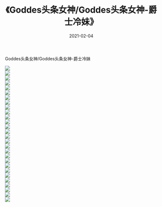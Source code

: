﻿---
layout: post
title:  《Goddes头条女神/Goddes头条女神-爵士冷妹》
date:   2021-02-04
img: http://img.660000.xyz/Sharelink/网络美图/2021/Goddes头条女神/Goddes头条女神-爵士冷妹/000.jpg
categories: [美女, 清纯, 唯美]
---

Goddes头条女神/Goddes头条女神-爵士冷妹

 ![](http://img.660000.xyz/Sharelink/网络美图/2021/Goddes头条女神/Goddes头条女神-爵士冷妹/001.jpg) <br>![](http://img.660000.xyz/Sharelink/网络美图/2021/Goddes头条女神/Goddes头条女神-爵士冷妹/002.jpg) <br>![](http://img.660000.xyz/Sharelink/网络美图/2021/Goddes头条女神/Goddes头条女神-爵士冷妹/003.jpg) <br>![](http://img.660000.xyz/Sharelink/网络美图/2021/Goddes头条女神/Goddes头条女神-爵士冷妹/004.jpg) <br>![](http://img.660000.xyz/Sharelink/网络美图/2021/Goddes头条女神/Goddes头条女神-爵士冷妹/005.jpg) <br>![](http://img.660000.xyz/Sharelink/网络美图/2021/Goddes头条女神/Goddes头条女神-爵士冷妹/006.jpg) <br>![](http://img.660000.xyz/Sharelink/网络美图/2021/Goddes头条女神/Goddes头条女神-爵士冷妹/007.jpg) <br>![](http://img.660000.xyz/Sharelink/网络美图/2021/Goddes头条女神/Goddes头条女神-爵士冷妹/008.jpg) <br>![](http://img.660000.xyz/Sharelink/网络美图/2021/Goddes头条女神/Goddes头条女神-爵士冷妹/009.jpg) <br>![](http://img.660000.xyz/Sharelink/网络美图/2021/Goddes头条女神/Goddes头条女神-爵士冷妹/010.jpg) <br>![](http://img.660000.xyz/Sharelink/网络美图/2021/Goddes头条女神/Goddes头条女神-爵士冷妹/011.jpg) <br>![](http://img.660000.xyz/Sharelink/网络美图/2021/Goddes头条女神/Goddes头条女神-爵士冷妹/012.jpg) <br>![](http://img.660000.xyz/Sharelink/网络美图/2021/Goddes头条女神/Goddes头条女神-爵士冷妹/013.jpg) <br>![](http://img.660000.xyz/Sharelink/网络美图/2021/Goddes头条女神/Goddes头条女神-爵士冷妹/014.jpg) <br>![](http://img.660000.xyz/Sharelink/网络美图/2021/Goddes头条女神/Goddes头条女神-爵士冷妹/015.jpg) <br>![](http://img.660000.xyz/Sharelink/网络美图/2021/Goddes头条女神/Goddes头条女神-爵士冷妹/016.jpg) <br>![](http://img.660000.xyz/Sharelink/网络美图/2021/Goddes头条女神/Goddes头条女神-爵士冷妹/017.jpg) <br>![](http://img.660000.xyz/Sharelink/网络美图/2021/Goddes头条女神/Goddes头条女神-爵士冷妹/018.jpg) <br>![](http://img.660000.xyz/Sharelink/网络美图/2021/Goddes头条女神/Goddes头条女神-爵士冷妹/019.jpg) <br>![](http://img.660000.xyz/Sharelink/网络美图/2021/Goddes头条女神/Goddes头条女神-爵士冷妹/020.jpg) <br>![](http://img.660000.xyz/Sharelink/网络美图/2021/Goddes头条女神/Goddes头条女神-爵士冷妹/021.jpg) <br>![](http://img.660000.xyz/Sharelink/网络美图/2021/Goddes头条女神/Goddes头条女神-爵士冷妹/022.jpg) <br>![](http://img.660000.xyz/Sharelink/网络美图/2021/Goddes头条女神/Goddes头条女神-爵士冷妹/023.jpg) <br>![](http://img.660000.xyz/Sharelink/网络美图/2021/Goddes头条女神/Goddes头条女神-爵士冷妹/024.jpg) <br>![](http://img.660000.xyz/Sharelink/网络美图/2021/Goddes头条女神/Goddes头条女神-爵士冷妹/025.jpg) <br>![](http://img.660000.xyz/Sharelink/网络美图/2021/Goddes头条女神/Goddes头条女神-爵士冷妹/026.jpg) <br>![](http://img.660000.xyz/Sharelink/网络美图/2021/Goddes头条女神/Goddes头条女神-爵士冷妹/027.jpg) <br>![](http://img.660000.xyz/Sharelink/网络美图/2021/Goddes头条女神/Goddes头条女神-爵士冷妹/028.jpg) <br>